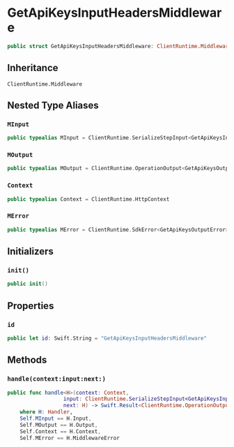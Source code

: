 # GetApiKeysInputHeadersMiddleware

``` swift
public struct GetApiKeysInputHeadersMiddleware: ClientRuntime.Middleware 
```

## Inheritance

`ClientRuntime.Middleware`

## Nested Type Aliases

### `MInput`

``` swift
public typealias MInput = ClientRuntime.SerializeStepInput<GetApiKeysInput>
```

### `MOutput`

``` swift
public typealias MOutput = ClientRuntime.OperationOutput<GetApiKeysOutputResponse>
```

### `Context`

``` swift
public typealias Context = ClientRuntime.HttpContext
```

### `MError`

``` swift
public typealias MError = ClientRuntime.SdkError<GetApiKeysOutputError>
```

## Initializers

### `init()`

``` swift
public init() 
```

## Properties

### `id`

``` swift
public let id: Swift.String = "GetApiKeysInputHeadersMiddleware"
```

## Methods

### `handle(context:input:next:)`

``` swift
public func handle<H>(context: Context,
                  input: ClientRuntime.SerializeStepInput<GetApiKeysInput>,
                  next: H) -> Swift.Result<ClientRuntime.OperationOutput<GetApiKeysOutputResponse>, MError>
    where H: Handler,
    Self.MInput == H.Input,
    Self.MOutput == H.Output,
    Self.Context == H.Context,
    Self.MError == H.MiddlewareError
```
